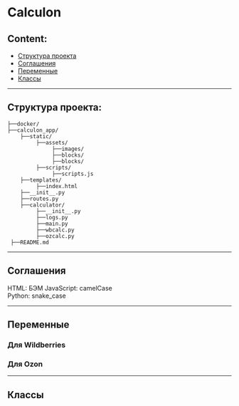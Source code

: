 # Calculon 

## Content:

* [Структура проекта](#Структура-проекта)
* [Соглашения](#Соглашения)
* [Переменные](#Переменные)
* [Классы](#Классы)

---
## Структура проекта:

```
├──docker/
├──calculon_app/
    ├──static/
         ├──assets/
              ├──images/
              ├──blocks/
              ├──blocks/
         ├──scripts/
              ├──scripts.js
    ├──templates/
         ├──index.html
    ├──__init__.py
    ├──routes.py
    ├──calculator/
         ├──__init__.py
         ├──logs.py
         ├──main.py
         ├──wbcalc.py 
         ├──ozcalc.py
 ├──README.md
```

---
## Соглашения

HTML: БЭМ
JavaScript: camelCase  
Python: snake_case

---
## Переменные

### Для Wildberries

### Для Ozon

---
## Классы
